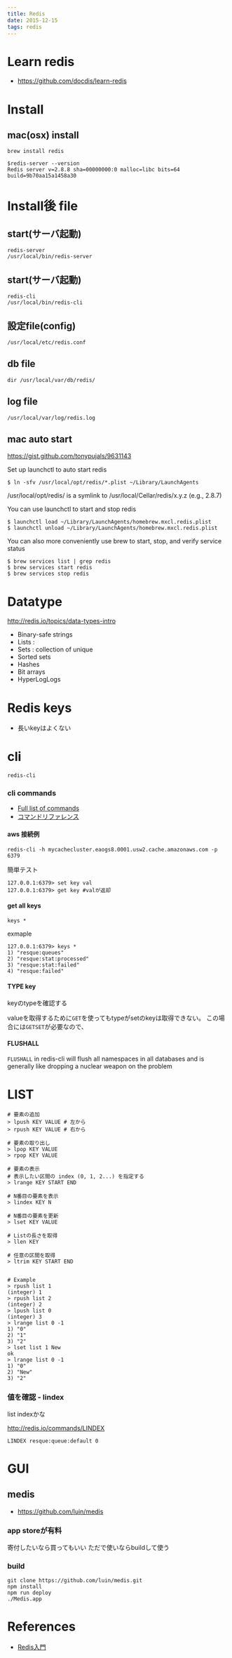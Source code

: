 ```yaml
---
title: Redis
date: 2015-12-15
tags: redis
---
```



# Learn redis

+ <https://github.com/docdis/learn-redis>


# Install

## mac(osx) install

`brew install redis`

```
$redis-server --version
Redis server v=2.8.8 sha=00000000:0 malloc=libc bits=64 build=9b70aa15a1458a30
```

# Install後 file

## start(サーバ起動)

```
redis-server
/usr/local/bin/redis-server
```

## start(サーバ起動)

```
redis-cli
/usr/local/bin/redis-cli
```


## 設定file(config)

```
/usr/local/etc/redis.conf
```

## db file

```
dir /usr/local/var/db/redis/
```

## log file

```
/usr/local/var/log/redis.log
```



## mac auto start

<https://gist.github.com/tonypujals/9631143>


Set up launchctl to auto start redis

```
$ ln -sfv /usr/local/opt/redis/*.plist ~/Library/LaunchAgents
```

/usr/local/opt/redis/ is a symlink to /usr/local/Cellar/redis/x.y.z (e.g., 2.8.7)

You can use launchctl to start and stop redis

```
$ launchctl load ~/Library/LaunchAgents/homebrew.mxcl.redis.plist
$ launchctl unload ~/Library/LaunchAgents/homebrew.mxcl.redis.plist
```

You can also more conveniently use brew to start, stop, and verify service status

```
$ brew services list | grep redis
$ brew services start redis
$ brew services stop redis
```

# Datatype

<http://redis.io/topics/data-types-intro>

+ Binary-safe strings
+ Lists :
+ Sets : collection of unique
+ Sorted sets
+ Hashes
+ Bit arrays
+ HyperLogLogs

# Redis keys

+ 長いkeyはよくない

# cli

`redis-cli`

### cli commands

+ [Full list of commands](http://redis.io/commands)
+ [コマンドリファレンス](http://redis.shibu.jp/commandreference/index.html)

#### aws 接続例

`redis-cli -h mycachecluster.eaogs8.0001.usw2.cache.amazonaws.com -p 6379`

簡単テスト
```
127.0.0.1:6379> set key val
127.0.0.1:6379> get key #valが返却
```


#### get all keys

```
keys *
```

exmaple

```
127.0.0.1:6379> keys *
1) "resque:queues"
2) "resque:stat:processed"
3) "resque:stat:failed"
4) "resque:failed"
```

#### TYPE key

keyのtypeを確認する

valueを取得するために`GET`を使ってもtypeがsetのkeyは取得できない。
この場合には`GETSET`が必要なので、

#### FLUSHALL

`FLUSHALL` in redis-cli will flush all namespaces in all databases and is generally like dropping a nuclear weapon on the problem

# LIST


```
# 要素の追加
> lpush KEY VALUE # 左から
> rpush KEY VALUE # 右から

# 要素の取り出し
> lpop KEY VALUE
> rpop KEY VALUE

# 要素の表示
# 表示したい区間の index (0, 1, 2...) を指定する
> lrange KEY START END

# N番目の要素を表示
> lindex KEY N

# N番目の要素を更新
> lset KEY VALUE

# Listの長さを取得
> llen KEY

# 任意の区間を取得
> ltrim KEY START END


# Example
> rpush list 1
(integer) 1
> rpush list 2
(integer) 2
> lpush list 0
(integer) 3
> lrange list 0 -1
1) "0"
2) "1"
3) "2"
> lset list 1 New
ok
> lrange list 0 -1
1) "0"
2) "New"
3) "2"
```

### 値を確認 - lindex

list indexかな

<http://redis.io/commands/LINDEX>

```
LINDEX resque:queue:default 0
```


# GUI

## medis

+ <https://github.com/luin/medis>

### app storeが有料

寄付したいなら買ってもいい
ただで使いならbuildして使う

### build

```
git clone https://github.com/luin/medis.git
npm install
npm run deploy
./Medis.app
```

# References

+ [Redis入門](http://mayo.hatenablog.com/entry/2013/10/15/074237)
